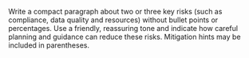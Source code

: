 <p>Write a compact paragraph about two or three key risks (such as compliance, data quality and resources) without bullet points or percentages. Use a friendly, reassuring tone and indicate how careful planning and guidance can reduce these risks. Mitigation hints may be included in parentheses.</p>
